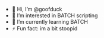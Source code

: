 - 👋 Hi, I’m @goofduck
- 👀 I’m interested in BATCH scripting
- 🌱 I’m currently learning BATCH
- ⚡ Fun fact: im a bit stoopid

